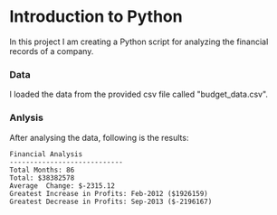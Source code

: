 # Introduction to Python

In this project I am creating a Python script for analyzing the financial records of a company.

### Data

I loaded the data from the provided csv file called "budget_data.csv". 

### Anlysis
After analysing the data, following is the results:


  ```text
  Financial Analysis
  ----------------------------
  Total Months: 86
  Total: $38382578
  Average  Change: $-2315.12
  Greatest Increase in Profits: Feb-2012 ($1926159)
  Greatest Decrease in Profits: Sep-2013 ($-2196167)
